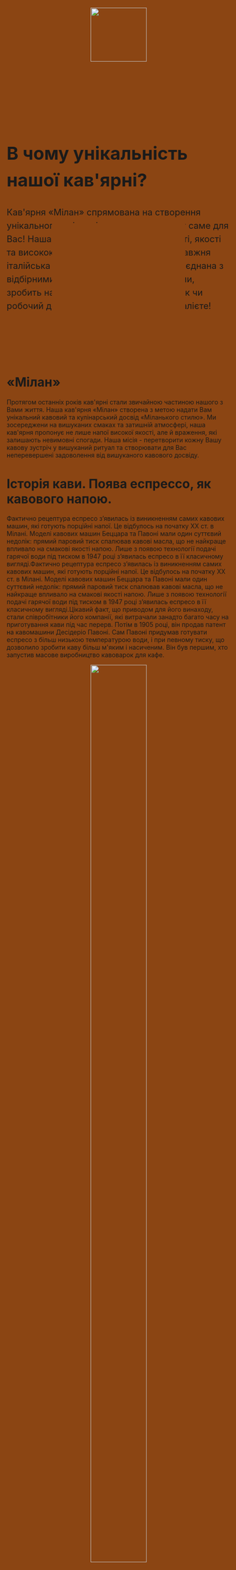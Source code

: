 <!DOCTYPE html>

<html lang="uk">
<head>
<meta charset="UTF-8">
<title>Кяв'ярня- «Мілан»</title>
<style type="text/css">
a{
color: #fff;
text-decoration: none;
}
html{
background:#8B4513;
min-height: 100%;
font-family: Helvetica;
display: flex;
flex-direction: column;
}
body{
margin: 0;
padding: 0 15px;
display: flex;
flex-direction: column;
flex: auto;
}
.header{
width: 100%;
min-width: 460px;
max-width: 960px;
margin: 0 auto 30px;
padding: 30px 0 10px;
display: flex;
flex-wrap: wrap;
justify-content: space-between;
box-sizing: border-box;
}
.nav-item{
background: #BDC7FF;
width: 130px;
height: 50px;
font-size: 1.5rem;
color: #fff;
text-decoration: none;
display: flex;
margin: 5px 0 0 5px;
justify-content: center;
align-items: center;
}
.sqr{
height: 300px;
width: 300px;
background: #8B4513;
}
.main{
width: 100%;
min-width: 460px;
max-width: 960px;
margin: auto;
flex: auto;
box-sizing: border-box;
}
.box{
font-size: 1.25rem;
line-height: 1.5;
margin: 0 0 40px -50px;
display: flex;
flex-wrap: wrap;
justify-content: center;
}
.box-base{
margin-left: 50px;
flex: 1 0 430px;
}
.box-side{
margin-left: 50px;
font: none;
}
.content{
margin-bottom: 30px;
display: flex;
flex-wrap: wrap;
}
.posts{
margin: 0 0 30px 30px;
flex: 1 1 200px;
}
.footer{
background:#8B4513;
width: 100%;
max-width: 960px;
min-width: 460px;
color: #fff;
margin: auto;
padding: 15px;
box-sizing: border-box;
}
.posts{
margin-left: 0;
}
}
@media screen and  (max-width: 600px) {
.content{
display: block;
}
.posts{
margin: 0;
}
}
</style>
</head>
<body>
<header class="header">
</header>
<main class="main">
<div class="box">
<div class="box-base">
  <center><img src="Каваjpg.jpg" width="50%"/></center>
<h1>В чому унікальність нашої кав'ярні?</h1>
<p>Кав'ярня «Мілан» спрямована на створення унікального та індивідуального простору саме для Вас! Наша неперевершеність в швидкості, якості та висококласному обслуговуванні. Справжня італійська атмосфера нашого закладу поєднана з відбірними кавовими та чайними напоями, зробить настрій на весь день. Відпочинок чи робочий день, починайте з нами не пожалієте!</p>
</div>
<div class="box-side">
<div class="sqr">
</div>
</div>
</div>
<div class="posts"  id="posts">
<div class="post">
<h1>«Мілан»</h1>
<p>Протягом останніх років кав'ярні стали звичайною частиною нашого з Вами життя. Наша кав'ярня «Мілан» створена з метою надати Вам унікальний кавовий та кулінарський досвід «Міланького стилю». Ми зосереджени на вишуканих смаках та затишній атмосфері, наша кав'ярня пропонує не лише напої високої якості, але й враження, які залишають невимовні спогади. Наша місія - перетворити кожну Вашу кавову зустріч у вишуканий ритуал та створювати для Вас неперевершені задоволення від вишуканого кавового досвіду.</p>
</div>
<div class="post">
<h1>Історія кави. Поява еспрессо, як кавового напою.</h1>
<p>Фактично рецептура еспресо з’явилась із виникненням самих кавових машин, які готують порційні напої. Це відбулось на початку ХХ ст. в Мілані. Моделі кавових машин Беццара та Павоні мали один суттєвий недолік: прямий паровий тиск спалював кавові масла, що не найкраще впливало на смакові якості напою. Лише з появою технології подачі гарячої води під тиском в 1947 році з’явилась еспресо в її класичному вигляді.Фактично рецептура еспресо з’явилась із виникненням самих кавових машин, які готують порційні напої. Це відбулось на початку ХХ ст. в Мілані. Моделі кавових машин Беццара та Павоні мали один суттєвий недолік: прямий паровий тиск спалював кавові масла, що не найкраще впливало на смакові якості напою. Лише з появою технології подачі гарячої води під тиском в 1947 році з’явилась еспресо в її класичному вигляді.Цікавий факт, що приводом для його винаходу, стали співробітники його компанії, які витрачали занадто багато часу на приготування кави під час перерв. Потім в 1905 році, він продав патент на кавомашини Десідеріо Павоні. Сам Павоні придумав готувати еспресо з більш низькою температурою води, і при певному тиску, що дозволило зробити каву більш м'яким і насиченим. Він був першим, хто запустив масове виробництво кавоварок для кафе.</p>
  <center><img src="6620eac542759d35d5cc0ad1095de447.jpg" width="50%"/></center>
</div>
  <div class="post">
<h1>Пропозиції в кав'ярні «Мілан».</h1>
<p>1. Широкий вибір кавових та чайних сортів.</p>
<p>2. Ексклюзивні рецепти власного приготування.</p>
<p>3. Солодощі та десерти власного виробництва.</p>
    <center><img src="Без названия (4).jpg" width="40%"/></center>
</div>
<div class="post">
<h1>Меню «Мілан»</h1>
<h1>Еспрессо</h1>
<p>Насичений, що бадьорить і ароматний. Служить базою для основної маси інших напоїв. За допомогою кавомашини, через 7-9 грам свіжозмелених кавових зерен пропускають гарячу воду під тиском. На виході виходить 30-35 мл.</p> 
  <p>Виділяють кілька різновидів еспресо:</p>
<h1>Ристретто</h1>
<p>«Маленьке» міцне еспресо. Його обсяг всього 20 мл за рахунок зменшеної кількості води. Тобто, ця кава більш концентрована. Випивається одним ковтком.</p>
<h1>Доппіо</h1>
<p>Еспресо в подвійному обсязі, в чашці його близько 60мл.</p>
<h1>Лунго</h1>
<p>Порція дорівнює 50 мл (в процесі приготування в напій додають більше води).</p>
<h1>Американо</h1>
<p>Крім 30мл еспресо містить 70-120 мл води. Традиційна подача - окремо еспресо в чашці об'ємом 150 мл, гаряча вода і, за бажанням клієнта, молоко. Відвідувач має можливість самостійно приготувати свій улюблений напій, регулюючи кількість складових.</p>
<h1>Латте</h1>
<p>Складається з еспресо і збитого молока в співвідношенні 1: 2. Має пінку висотою близько сантиметра. Смак ніжний, молочний. Класичний латте не має шарів. Вони характерні для латте макіато - при приготуванні цієї варіації напою кави вливають в молоко дуже тоненькою цівкою, в результаті чого утворюються три красивих шару - молоко, кава і піна.</p>
<h1>Капучино</h1>
<p>Теж кава з молоком, але в іншій пропорції - 1: 1. Крім цього, він має більш високу піну.</p>
<h1>Макіато</h1>
<p>Порція еспресо з невеликою молочної піною (до сантиметра). Обсяг напою становить 60-80мл.</p>
<h1>Флет вайт</h1>
<p>У Доппіо додають збите молоко. Виходить 150-250 мл напою з тоненькою молочною піною.</p>
<h1>Кава по-віденськи</h1>
<p>При її приготуванні зверху на еспресо викладають збиті вершки.</p>
<h1>Раф-кава</h1>
<p>Складається з порції еспресо, вершків і ванільного цукру, збитих капучинатором.</p>
<h1>Фраппе</h1>
<p>Кава зі льдом- відмінний варіант для спекотного літа. Доппіо (подвійний еспресо) збивається в міксері з льодом і холодним молоком.</p>
<h1>Гляссе</h1>
<p>Ще один різновид холодної кави. В остигле американо або Доппіо додають кульку ванільного морозива.</p>
<h1>Афогато</h1>
<p>Його сміливо можна віднести до розряду десертів. Кульку морозива кладуть в свіжоприготований злегка остиглий еспресо.</p>
<h1>Айріш або кави по-ірландськи</h1>
<p>До її складу входять Доппіо, віскі (цілком підійдуть бренді, коньяк), збиті вершки, цукор. Кава і алкоголь додають в напій в співвідношенні 2: 1. Найчастіше, беруть 45-50 мл спиртного і 90-100 мл еспрессо Доппіо. Зверху викладають шапочку зі збитих вершків.</p>
  </div>
<div class="post">
<h1>Кавові зерна нашої кав'ярні</h1>
<p>Основні різновиди кавових зерен представлені в нашій кав’ярні.</p>
<p>Існує багато різновидів кавових зерен, які вирощуються в різних регіонах світу. Ось кілька популярних сортів кави:</p>
<p>Арабіка (Arabica): більшість світового виробництва кави припадає на арабіку. Вона росте на високогір'ї в регіонах Південної Америки, Східної Африки, Центральної та Південної Азії. Арабіка часто відзначається більш виразним і складним смаком з помітною кислотністю.</p>
<p>Робуста (Robusta): це є другий за популярністю сорт кави. Робуста зазвичай має більше кофеїну і менше кислотності, ніж арабіка. Вона росте в регіонах з вищою температурою, таких як Західна та Центральна Африка, Південно-Східна Азія та Бразилія.</p>
<p>Ліберіка (Liberica): цей вид кави менш поширений, але все ж важливий. Ліберіка вирощується в Африці, Південно-Східній Азії та на Філіппінах. Вона відрізняється великими листками та розмаїттям смакових характеристик, таких як фруктові та квіткові нотки.</p>
<p>Есмеральда (Geisha): цей рідкісний сорт арабіки вирощується в Панамі та Коста-Риці. Він володіє виразним ароматом, деликатним смаком та вишуканою кислотністю.</p>
<p>Блакитна Кава (Blue Mountain): вирощується на гірських схилах Ямайки. Ця арабіка відзначається нейтральним смаком та низькою кислотністю.</p>
<p>Бразильська Бурбон (Brazilian Bourbon): це одна з найпопулярніших арабік, вирощених в Бразилії. Вона має виражений смаковий профіль з нотками горіха та шоколаду.</p>
  <center><img src="photo_2023-12-10_18-57-36.jpg" width="50%"/></center>
<p>Ці сорти кави мають свої унікальні смакові властивості, які залежать від регіону вирощування, кліматичних умов, висоти, типу грунту та інших факторів. Люди вибирають кавові зерна відповідно до своїх смакових уподобань.</p>
</div>
<div class="post">
<h1>Чайні напої</h1>
  <center><img src="Без названия (7).jpg" width="50%"/></center>
<h1>Також в нашій кав’ярні представлено декілька таких різновидів чаю.</h1>
<p>Білий чай (кит. бай ча) – рідкисний та дорогий, складається виключно з чайних бруньок(тіпсів).  У сухому вигляді має світлий, жовтуватий колір. Оскільки листя не піддаються скручуванню, чаїнки досить великі й легкі, у воді вони швидко розкриваються. Настій жовтувато-зелений, темніший, ніж у зелених чаїв, має квітковий аромат, солодкуватий смак і залишає приємний, солодкуватий присмак. Білий чай дуже чутливий до режиму заварювання. Білий чай дуже дорогий, купити чай такої якості може собі дозволити не кожен. Наприклад: чай Срібні Голки і Біла Півоніяю.</p>
<p>Жовтий чай (кит. - хуан ча) - майже як зелений, але перед сушкою проходить процедуру закритого «томління». Виготовляється з ніжних бруньок, відрізняється янтарно-жовтим кольором, та чудовим ароматом. В давнині жовтий чай був доступний тільки імператорському двору і було заборонено його вивезення з Китаю.</p>
<p>Зелений чай (англ. green, кит. Люй ча)  у сухому вигляді має зелений колір (від салатового до темно-зеленого, в залежності від особливостей виготовлення), настій - неяскравого жовтуватого або зеленуватого кольору, в ароматі чітко виділяється «травяна» нотка (може бути схожий на запах сухого сіна), смак терпкий, може бути трохи солодкуватим (але не гірким - гірчить тільки низькоякісний або неправильно заварений, зокрема, перестояний зелений чай). Технологічний процес складається з термічної обробки(підсмажування в Китаю, пропарювання в Японії), зкручувння, сушіння, термічної витримки та сортування. Наприклад  можна відмітити такі зелені чаї, як: чай Колодязь Дракона, Бі Ло Чунь, Кволіті Зелений листовий чай GP1,Лорд Байрон "Чайна Чойс", Гокал "Діп Грін", Дженекс Зелений чай середньолистовий, Дженекс "Грін Вей", Дженекс "Найс Кап" зелений чай.</p>
<p>Червоний чай (англ. oolong, кит. Улун), така назва зустрічається в Росії в Китаї його іноді називають «бірюзовим» або «синьо-зеленим». Такий чай має яскраво- червоний настій , чудовий пряний аромат. В улуні міститься найбільша кількість ефірних олій. Червоні чаї бувають: слабоферментовані, середнього ступню ферментації, сильноферментовані(їх іноді називають “cиніми”). Наприклад: чай Те Гуан Інь.</p>
<p>Чорний чай (англ. black, кит. Хун ча, у Китаї ще відомий, як червоний) – найвідомішій та найпопулярнішій . У сухому вигляді має темно-коричневий або майже чорний колір. Настій - від оранжевого до темно-червоного. В ароматі можуть виділятися квіткові або медові нотки, смак характерний, терпкий, не гірчить. Чорний чай проходить всі стадії технологічного процесу: зав’ялювання, скручування, ферментацію, сушку. (наприлад: Юннаньский Червоний, Кімун, Лапсанг Сушонг, Кволіті "Сансет" ОРА , Кволіті "Монте Бленд" FBОП, Лорд Байрон "Пять годин" ОPА, Лорд Байрон "Голд Кап" FBОП, Лорд Байрон "Стронг Тейст" ВОР, Лорд Байрон "Ассам Мэджик" TGFOPS , Дженекс "Блек Найт" OPA крупнолистовий, Дженекс "Блу Скай" FBOP)Особливе місце серед чорних чаїв займає Пуер. Він як дороге вино, цінується за вік.</p>
  <p>Пуер (кит. Хей ча, «чорний чай»). Виготовляється як з тіпсів, так і зі зрілого листя, зі старих дерев. За способом виробітки ділиться на Шу Пуер (штучно зістарений, приготований) і Шен Пуер (сирий, зелений). Чаїнки у Пуер великі, жорсткі, олійно-чорні, або червоно-бурі. Цей чай дає насичений смак та залишає по собі солодкий присмак. Чай Пуер  відрізняє своєрідний міцний запах. Пуер прийнято пресувати, оскільки в пресованої формі ферментація чайного листа триває. Пуер - єдиний чай, цінність якого з віком збільшується, а смак покращується.</p>
  <center><img src="images (4).jpg" width="50%"/></center>
<h1>Ароматизований чай.</h1>
<p>Існує багато видів ароматизованих чаїв, вони досить популярні й виробляються багатьма приватними компаніями.</p>
<h1>Є, в основному, три способи ароматизації чаю:</h1>
<p>1.Синтетична ароматизація - найбільш дешевий варіант ароматизації хімічними концентратами. Використовується як для листових, так і для пакетованих чаїв.</p>
<p>2.Ароматизація натуральними екстрактами - наприклад використовують масло бергамота, ефірні олії цитрусових рослин(наприклад: чай Кволіті «Бергамот»).</p>
<p>3.Ароматизація натуральними добавками - Це найбільш оптимальний спосіб ароматизації в процесі підсихання чайний лист перемішується, наприклад з квітами жасмину, потім висушується до кондиції. Після чого квіти жасмину витягають, залишаючи іноді кілька пелюсток, чайний лист вбирає таку кількість ефірних олій, яка здатна лише відтінити смак чаю. Для ароматизації чаю часто використовується: мята, ромашка, звіробій, гвоздика, кориця, кардамон (наприклад: Кволіті зелений чай з квітками жасмину, Подарунковий чай  «Женьшень Улун» , Лорд Байрон «Чайна Чойс» з пелюстками жасмину, Гокал «Діп Грін» з пелюстками жасмину).Часто включають в чай листя, ягоди, шматочки плодів. Подібна ароматизація може вироблятися як на стадії упаковки, так і в процесі заварювання. У першому випадку отримують так звані травяні та фруктові чаї.</p>
<p>Фруктові чаї. В основі цих напоїв чай, але при цьому є значні додавання фруктових та інших включень. Включення ці дійсно переважають у складі чаю - до 80-90% трав і шматочків фруктів, якщо чай зберігається з такими добавками, то він повністю втрачає свій аромат (часто і смак), переймаючи запах добавки, або приймаючи проміжний плодово-ягідний смак</p>
<p>Травяні чаї (тиза). Тиза - від французького слова «Tisane», означає будь-який травяний настій. Тизи або на всі 100% є травяними зборами, які пються не в лікувальних цілях, а просто як повсякденний напій, або включають в себе незначний відсоток чаю. Найбільш відомі трави, які включають до складу тізанів-мята, ромашка, пелюстки троянди (шипшина), меліса лимонна, іван-чай, , материнка, звіробій, чебрець, малина (ягоди і листя) та ін.</p>
<p>Швидкорозчинні чаї. Ці чаї у вигляді гранул можна розводити як гарячою, так і холодною водою. Практично всі ці чайні напої ароматизовані, до складу деяких з них входить чайний порошок, але найчастіше гранули просто містять кофеїн і імітують колір чаю. Зрозуміло,що їх смак лише віддалено нагадує справжній чай.</p>
<p>Чайні екстракти, які виходять з чайного соку - вельми дороге і екзотичне задоволення. Цей чайний екстракт добувають за допомогою особливих пресів, які вичавлюють з чайного листя сік, а потім з даного соку обережно випаровується волога. Дана технологія була придумана в Китаї ще в давнину, але через свою крайню дороговизну майже не використовувалася.</p>
  </div>
<div class="post">
<h1>Не чайні чаї в нашому закладі</h1>
<p>Каркаде - один з найвідоміших в Україні  нечайних чаїв, представляє собою висушені квіти суданської троянди (квітка гибискуса). Напій червоного кольору має легкий , солодкуватий, але з незвичайною кислинкою смак. Даний напій можна вживати як в холодному вигляді, так і гарячому, при цьому він не втратить ні смакових особливостей, ні цілющих(наприклад: Кволіті Каркаде, Дженекс Каркаде ).</p>
<p>Мате - іноді «парагвайський чай» або «бразильський чай» - цей латиноамериканський варіант чаю в наші дні завойовує все більшу популярність.</p>
   <center><img src="1415553682_561.800x800.jpg" width="40%" /></center>
<p>Секрет чарівності криється в красивій церемонії заварювання і пиття. Адже пють чай мате не з чашки, а з гарбуза, назва якого з аргентинської звучить - калабас, через спеціальну соломинку під назвою бомбілью. Мате відрізняється легким деревним ароматом (вічнозеленого парагвайського падуба) і складним кисло-солодким смаком з цілою гамою відтінків.</p>
<p>Ройбос – чай з червоного чагарника, іноді його називають бушменську чаєм. У сухому вигляді ройбос має вигляд червоно-бурих трісочок-голочок. Будучи завареним, перетворюється на освіжаючий напій  з надзвичайно приємним, легким і мяким смаком. Цим напоєм можна здивувати гостей, особливо влітку. На відміну від чаю мате, чай ройбос заварюють у заварювальному чайнику, і пють із скляних прозорих чашок. Заварювати такий чай можна, як і мате, не один раз. Ройбос часто буває ароматизований ваніллю. Заварений чай має солодкуватий смак, тому додавати в нього цукор або мед є зайве. Широкий асортимент чаю нашої кав'ярні, стовідсоткове знайде відгук у Вашому настрої та зробить Ваш день.</p>
</div>
<div class="post">
<h1>Вибір кави для еспресо</h1>
<p>Найпоширенішими є кавові зерна трьох сортів – це арабіка, робуста і ліберіка. Причому в упаковці може бути як кава виключно одного сорту, так і купажі, тобто суміші різних сортів в різних пропорціях. Найчастіше зернова кава еспресо це або чиста арабіка, або суміш арабіки та робусти. Ліберіка ж мало поширена і найчастіше зустрічається лише як один із компонентів купажу – її додають в невеликій кількості для посилення аромату кави.</p>
<h1>«Мілан»</h1>
<p>Кращий напій готується з зерен бразильської арабіки. Сучасним стандартом якості є використання свіжообсмаженої кави. Класичний рецепт не має на увазі додавання молока, проте існують інші різновиди цього напою кави з молоком. Що стосується цукру - то в "класиці" прийнято кидати в чашу 1 кубик цукру, не розмішуючи, даючи йому трохи розчинитися перед вживанням. Після того як чашка випита 1-2-3 ковтками, обсяг цукру стікає з дна чашки, даючи обволікаючу солодкість роті і губам, щоб смак напою залишився приємним, не гірким спогадом.Італійський інститут кави дає таке визначення еспресо: напій об'ємом приблизно 25 мілілітрів, що готується гарячою водою (до 96°) під тиском в 9 бар з 7-8 г кави найкращого помелу за 20-30 секунд.</p>
</div>
</body>
</html>
